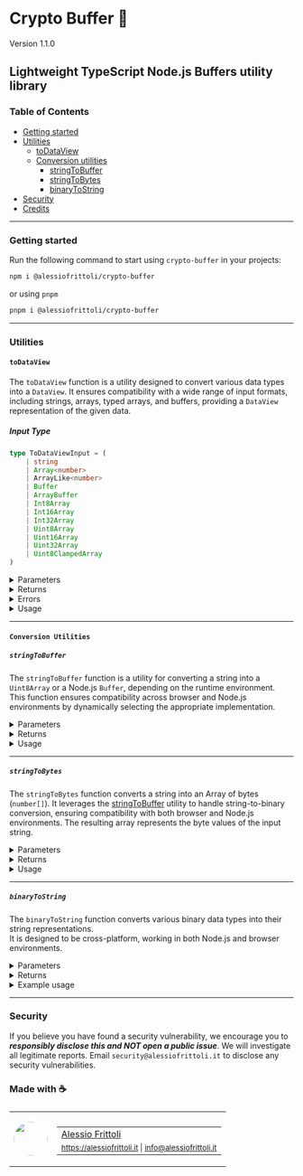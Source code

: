 # Crypto Buffer 🚌

Version 1.1.0

## Lightweight TypeScript Node.js Buffers utility library

### Table of Contents

- [Getting started](#getting-started)
- [Utilities](#utilities)
	- [toDataView](#todataview)
	- [Conversion utilities](#conversion-utilities)
		- [stringToBuffer](#stringtobuffer)
		- [stringToBytes](#stringtobytes)
		- [binaryToString](#binaryToString)
- [Security](#security)
- [Credits](#made-with-)

---

### Getting started

Run the following command to start using `crypto-buffer` in your projects:

```bash
npm i @alessiofrittoli/crypto-buffer
```

or using `pnpm`

```bash
pnpm i @alessiofrittoli/crypto-buffer
```

---

### Utilities

#### `toDataView`

The `toDataView` function is a utility designed to convert various data types into a `DataView`. It ensures compatibility with a wide range of input formats, including strings, arrays, typed arrays, and buffers, providing a `DataView` representation of the given data.

##### Input Type

```ts
type ToDataViewInput = (
	| string
	| Array<number>
	| ArrayLike<number>
	| Buffer
	| ArrayBuffer
	| Int8Array
	| Int16Array
	| Int32Array
	| Uint8Array
	| Uint16Array
	| Uint32Array
	| Uint8ClampedArray
)
```

<details>

<summary>Parameters</summary>

| Parameter | Type              | Description                                                             |
|-----------|-------------------|-------------------------------------------------------------------------|
| `input`   | `ToDataViewInput` | The data to be converted into a `DataView`. Possible input Type can be: |
|           |                   | - `string`                                                              |
|           |                   | - `Array<number>`                                                       |
|           |                   | - `ArrayLike<number>`                                                   |
|           |                   | - `Buffer`                                                              |
|           |                   | - `ArrayBuffer`                                                         |
|           |                   | - `Int8Array`                                                           |
|           |                   | - `Int16Array`                                                          |
|           |                   | - `Int32Array`                                                          |
|           |                   | - `Uint8Array`                                                          |
|           |                   | - `Uint16Array`                                                         |
|           |                   | - `Uint32Array`                                                         |
|           |                   | - `Uint8ClampedArray`                                                   |

</details>

<details>

<summary>Returns</summary>

Type: `DataView`

The function returns a `DataView` object created from the input data.

</details>

<details>

<summary>Errors</summary>

Throws a `TypeError` if the input does not match any of the supported types.

</details>

<details>

<summary>Usage</summary>

##### Converting a String to DataView

```ts
import { toDataView } from '@alessiofrittoli/crypto-buffer'
// or
import toDataView from '@alessiofrittoli/crypto-buffer/toDataView'

const data = 'Hello, World!'
const view = toDataView( data )

console.log( view.byteLength ) // Logs the byte length of the string.
```

##### Converting a Uint8Array to DataView

```ts
import { toDataView } from '@alessiofrittoli/crypto-buffer'
// or
import toDataView from '@alessiofrittoli/crypto-buffer/toDataView'

const data = new Uint8Array( [ 1, 2, 3, 4 ] )
const view = toDataView( data )

console.log( view.getUint8( 0 ) ) // Logs 1
```

##### Handling Invalid Input

```ts
import { toDataView } from '@alessiofrittoli/crypto-buffer'
// or
import toDataView from '@alessiofrittoli/crypto-buffer/toDataView'

try {
	const invalidInput = { foo: 'bar' }
	const view = toDataView( invalidInput )
} catch ( error ) {
	console.error( error.message ) // Expected `input` to be a Expected `input` to be a string, Array<number>, ...
}
```

</details>

---

#### `Conversion Utilities`

##### `stringToBuffer`

The `stringToBuffer` function is a utility for converting a string into a `Uint8Array` or a Node.js `Buffer`, depending on the runtime environment.\
This function ensures compatibility across browser and Node.js environments by dynamically selecting the appropriate implementation.

<details>

<summary>Parameters</summary>

| Parameter | Type     | Description                 |
|-----------|----------|-----------------------------|
| `input`   | `string` | The string to be converted. |

</details>

<details>

<summary>Returns</summary>

Type: `Uint8Array | Buffer`

The function returns:

- A Node.js `Buffer` if the `Buffer` object is available (Node.js environment).
- A `Uint8Array` if running in a browser or other environment where `Buffer` is not defined.

</details>

<details>

<summary>Usage</summary>

###### Convert a String in a Node.js Environment

```ts
import { stringToBuffer } from '@alessiofrittoli/crypto-buffer'
// or
import { stringToBuffer } from '@alessiofrittoli/crypto-buffer/conversion'

const data = 'Hello, World!'
const buffer = stringToBuffer( data )

console.log( buffer instanceof Buffer ) // true (in Node.js)
```

###### Convert a String in a Browser Environment

```ts
import { stringToBuffer } from '@alessiofrittoli/crypto-buffer'
// or
import { stringToBuffer } from '@alessiofrittoli/crypto-buffer/conversion'

const data = 'Hello, Browser!'
const buffer = stringToBuffer( data )

console.log( buffer instanceof Uint8Array ) // true (in a browser)
```

</details>

---

##### `stringToBytes`

The `stringToBytes` function converts a string into an Array of bytes (`number[]`). It leverages the [stringToBuffer](#stringtobuffer) utility to handle string-to-binary conversion, ensuring compatibility with both browser and Node.js environments. The resulting array represents the byte values of the input string.

<details>

<summary>Parameters</summary>

| Parameter | Type     | Description                 |
|-----------|----------|-----------------------------|
| `input`   | `string` | The string to be converted. |

</details>

<details>

<summary>Returns</summary>

Type: `number[]`

The function returns an array of bytes (`number[]`), where each element represents a single byte of the input string.

</details>

<details>

<summary>Usage</summary>

###### Convert a String to Bytes

```ts
import { stringToBytes } from '@alessiofrittoli/crypto-buffer'
// or
import { stringToBytes } from '@alessiofrittoli/crypto-buffer/conversion'

const data = 'Hello'
const bytes = stringToBytes( data )

console.log( bytes ) // [ 72, 101, 108, 108, 111 ] (ASCII values of 'Hello')

```

</details>

---

##### `binaryToString`

The `binaryToString` function converts various binary data types into their string representations.\
It is designed to be cross-platform, working in both Node.js and browser environments.

<details>

<summary>Parameters</summary>

| Parameter | Type                  | Description                                       |
|-----------|-----------------------|---------------------------------------------------|
| `input`   | `BinaryToStringInput` | The binary data to be converted to a string.      |
|           |                       | - `Array<number>` - A simple array of bytes.      |
|           |                       | - `Buffer` - Node.js buffer instance.             |
|           |                       | - `ArrayBuffer` - Generic buffer for binary data. |
|           |                       | - `Int8Array`                                     |
|           |                       | - `Int16Array`                                    |
|           |                       | - `Int32Array`                                    |
|           |                       | - `Uint8Array`                                    |
|           |                       | - `Uint16Array`                                   |
|           |                       | - `Uint32Array`                                   |
|           |                       | - `Uint8ClampedArray`                             |

</details>

<details>

<summary>Returns</summary>

Type `string`

A string representation of the given input.

</details>

<details>

<summary>Example usage</summary>

###### Node.js

```ts
import { binaryToString } from '@alessiofrittoli/crypto-buffer'
// or
import { binaryToString } from '@alessiofrittoli/crypto-buffer/conversion'

console.log( binaryToString( Buffer.from( 'Hello, World!' ) ) )
// Outputs: 'Hello, World!'
```

###### Browser

```ts
import { binaryToString, stringToBytes } from '@alessiofrittoli/crypto-buffer'
// or
import { binaryToString, stringToBytes } from '@alessiofrittoli/crypto-buffer/conversion'

const uint8Array = new Uint8Array( stringToBytes( 'Hello!' ) )
console.log( binaryToString( uint8Array ) )
// Outputs: 'Hello!'
```

</details>

---

<!-- ### Development

#### Install depenendencies

```bash
npm install
```

or using `pnpm`

```bash
pnpm i
```

#### Build your source code

Run the following command to build code for distribution.

```bash
pnpm build
```

#### [ESLint](https://www.npmjs.com/package/eslint)

warnings / errors check.

```bash
pnpm lint
```

#### [Jest](https://npmjs.com/package/jest)

Run all the defined test suites by running the following:

```bash
# Run tests and watch file changes.
pnpm test

# Run tests in a Jest JSDOM environment.
pnpm test:jsdom

# Run tests in a CI environment.
pnpm test:ci

# Run tests in a Jest JSDOM and CI environment.
pnpm test:ci:jsdom
```

You can eventually run specific suits like so:

```bash
pnpm test:jest
pnpm test:conversion
pnpm test:conversion:jsdom
pnpm test:todataview
pnpm test:todataview:jsdom
```

---

### Contributing

Contributions are truly welcome!\
Please refer to the [Contributing Doc](./CONTRIBUTING.md) for more information on how to start contributing to this project.

--- -->

### Security

If you believe you have found a security vulnerability, we encourage you to **_responsibly disclose this and NOT open a public issue_**. We will investigate all legitimate reports. Email `security@alessiofrittoli.it` to disclose any security vulnerabilities.

### Made with ☕

<table style='display:flex;gap:20px;'>
	<tbody>
		<tr>
			<td>
				<img src='https://avatars.githubusercontent.com/u/35973186' style='width:60px;border-radius:50%;object-fit:contain;'>
			</td>
			<td>
				<table style='display:flex;gap:2px;flex-direction:column;'>
					<tbody>
						<tr>
							<td>
								<a href='https://github.com/alessiofrittoli' target='_blank' rel='noopener'>Alessio Frittoli</a>
							</td>
						</tr>
						<tr>
							<td>
								<small>
									<a href='https://alessiofrittoli.it' target='_blank' rel='noopener'>https://alessiofrittoli.it</a> |
									<a href='mailto:info@alessiofrittoli.it' target='_blank' rel='noopener'>info@alessiofrittoli.it</a>
								</small>
							</td>
						</tr>
					</tbody>
				</table>
			</td>
		</tr>
	</tbody>
</table>